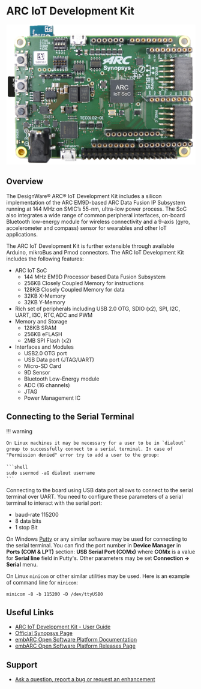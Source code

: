 # ARC IoT Development Kit

![ARC IoT Development Kit](images/board-iot.png)

## Overview

The DesignWare® ARC® IoT Development Kit includes a silicon implementation of
the ARC EM9D-based ARC Data Fusion IP Subsystem running at 144 MHz on SMIC’s
55-nm, ultra-low power process. The SoC also integrates a wide range of common
peripheral interfaces, on-board Bluetooth low-energy module for wireless
connectivity and a 9-axis (gyro, accelerometer and compass) sensor for
wearables and other IoT applications.

The ARC IoT Development Kit is further extensible through available Arduino,
mikroBus and Pmod connectors. The ARC IoT Development Kit includes the
following features:

* ARC IoT SoC
    * 144 MHz EM9D Processor based Data Fusion Subsystem
    * 256KB Closely Coupled Memory for instructions
    * 128KB Closely Coupled Memory for data
    * 32KB X-Memory
    * 32KB Y-Memory
* Rich set of peripherals including USB 2.0 OTG, SDIO (x2), SPI, I2C, UART, I3C, RTC,ADC and PWM
* Memory and Storage
    * 128KB SRAM
    * 256KB eFLASH
    * 2MB SPI Flash (x2)
* Interfaces and Modules
    * USB2.0 OTG port
    * USB Data port (JTAG/UART)
    * Micro-SD Card
    * 9D Sensor
    * Bluetooth Low-Energy module
    * ADC (16 channels)
    * JTAG
    * Power Management IC

## Connecting to the Serial Terminal

!!! warning

    On Linux machines it may be necessary for a user to be in `dialout`
    group to successfully connect to a serial terminal. In case of
    "Permission denied" error try to add a user to the group:

    ```shell
    sudo usermod -aG dialout username
    ```

Connecting to the board using USB data port allows to connect to the serial
terminal over UART. You need to configure these parameters of a serial
terminal to interact with the serial port:

* baud-rate 115200
* 8 data bits
* 1 stop Bit

On Windows [Putty](https://www.putty.org/) or any similar software may be used for connecting
to the serial terminal. You can find the port number in **Device Manager** in
**Ports (COM & LPT)** section: **USB Serial Port (COMx)** where **COMx** is
a value for **Serial line** field in Putty's. Other parameters may be set
**Connection → Serial** menu.

On Linux `minicom` or other similar utilities may be used. Here is an example
of command line for `minicom`:

```shell
minicom -8 -b 115200 -D /dev/ttyUSB0
```

## Useful Links

* [ARC IoT Development Kit - User Guide](files/ARC_IoTDK_User_Guide.pdf)
* [Official Synopsys Page](https://www.synopsys.com/dw/ipdir.php?ds=arc_iot_development_kit)
* [embARC Open Software Platform Documentation](https://foss-for-synopsys-dwc-arc-processors.github.io/embarc_osp)
* [embARC Open Software Platform Releases Page](https://github.com/foss-for-synopsys-dwc-arc-processors/embarc_osp/releases)

## Support

* [Ask a question, report a bug or request an enhancement](https://github.com/foss-for-synopsys-dwc-arc-processors/ARC-Development-Systems-Forum/wiki/Reporting-a-bug)
